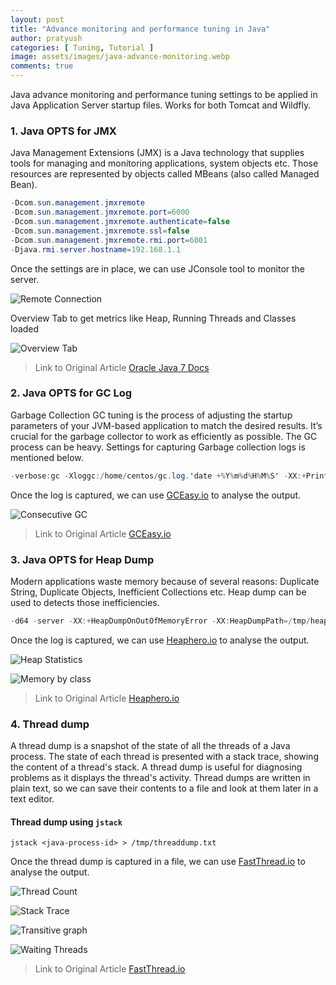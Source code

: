 ```yaml
---
layout: post
title: "Advance monitoring and performance tuning in Java"
author: pratyush
categories: [ Tuning, Tutorial ]
image: assets/images/java-advance-monitoring.webp
comments: true
---
```


Java advance monitoring and performance tuning settings to be applied in Java Application Server startup files. Works for both Tomcat and Wildfly.

### 1. Java OPTS for JMX
Java Management Extensions (JMX) is a Java technology that supplies tools for managing and monitoring applications, system objects etc. Those resources are represented by objects called MBeans (also called Managed Bean).

```java
-Dcom.sun.management.jmxremote 
-Dcom.sun.management.jmxremote.port=6000 
-Dcom.sun.management.jmxremote.authenticate=false 
-Dcom.sun.management.jmxremote.ssl=false 
-Dcom.sun.management.jmxremote.rmi.port=6001 
-Djava.rmi.server.hostname=192.168.1.1
```
Once the settings are in place, we can use JConsole tool to monitor the server.

![Remote Connection](https://docs.oracle.com/javase/7/docs/technotes/guides/management/figures/connectrem.gif)

Overview Tab to get metrics like Heap, Running Threads and Classes loaded

![Overview Tab](https://docs.oracle.com/javase/7/docs/technotes/guides/management/figures/overviewtab.gif)

> Link to Original Article [Oracle Java 7 Docs](https://docs.oracle.com/javase/7/docs/technotes/guides/management/jconsole.html)

### 2. Java OPTS for GC Log
Garbage Collection GC tuning is the process of adjusting the startup parameters of your JVM-based application to match the desired results. It’s crucial for the garbage collector to work as efficiently as possible. The GC process can be heavy. Settings for capturing Garbage collection logs is mentioned below.

```java
-verbose:gc -Xloggc:/home/centos/gc.log.'date +%Y%m%d%H%M%S' -XX:+PrintGCDetails -XX:+PrintGCDateStamps -XX:+PrintGCApplicationStoppedTime
```

Once the log is captured, we can use [GCEasy.io](https://gceasy.io/) to analyse the output.

![Consecutive GC](https://gceasy.io/assets/gc-recommendations/Consecutive%20full%20GC.png)

> Link to Original Article [GCEasy.io](https://gceasy.io/gc-recommendations/consecutive-full-gc-solution.jsp)

### 3. Java OPTS for Heap Dump
Modern applications waste memory because of several reasons: Duplicate String, Duplicate Objects, Inefficient Collections etc. Heap dump can be used to detects those inefficiencies.

```java
-d64 -server -XX:+HeapDumpOnOutOfMemoryError -XX:HeapDumpPath=/tmp/heap -Djava.util.Arrays.useLegacyMergeSort=true
```

Once the log is captured, we can use [Heaphero.io](https://heaphero.io/) to analyse the output.

![Heap Statistics](https://blogheaphero.files.wordpress.com/2018/04/heap-statistics.png)

![Memory by class](https://blogheaphero.files.wordpress.com/2018/04/whats-in-your-memory.png)

> Link to Original Article [Heaphero.io](https://blog.heaphero.io/2018/04/13/heaphero-user-manual-2/)

### 4. Thread dump
A thread dump is a snapshot of the state of all the threads of a Java process. The state of each thread is presented with a stack trace, showing the content of a thread's stack. A thread dump is useful for diagnosing problems as it displays the thread's activity. Thread dumps are written in plain text, so we can save their contents to a file and look at them later in a text editor.

#### Thread dump using `jstack`
```
jstack <java-process-id> > /tmp/threaddump.txt
```
Once the thread dump is captured in a file, we can use [FastThread.io](https://fastthread.io/) to analyse the output.

![Thread Count](https://fastthread.io/assets/images/ft-screenshots/thread-count-summary.PNG)

![Stack Trace](https://fastthread.io/assets/images/ft-screenshots/repeating-stack-traces.PNG)

![Transitive graph](https://fastthread.io/assets/images/ft-screenshots/transitive-graph.PNG)

![Waiting Threads](https://fastthread.io/assets/images/ft-screenshots/waiting-threads.PNG)

> Link to Original Article [FastThread.io](https://fastthread.io/how-to-analyze-thread-dumps-faq.jsp)